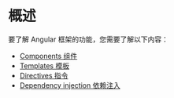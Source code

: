 # 概述
要了解 Angular 框架的功能，您需要了解以下内容：
* [Components 组件](./Components.md)
* [Templates 模板](./Templates.md)
* [Directives 指令](./Directives.md)
* [Dependency injection 依赖注入](./DependencyInjection.md)
